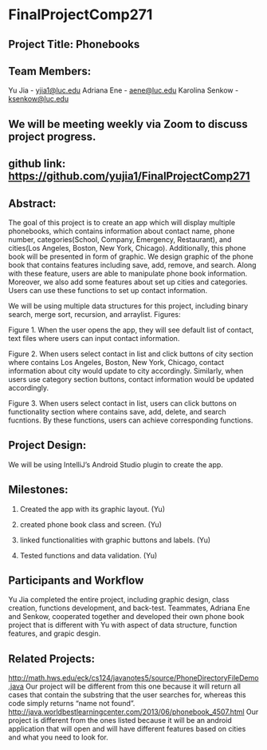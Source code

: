 # FinalProjectComp271

## Project Title: Phonebooks 
## Team Members: 
Yu Jia - yjia1@luc.edu
Adriana Ene - aene@luc.edu
Karolina Senkow - ksenkow@luc.edu 

## We will be meeting weekly via Zoom to discuss project progress. 
## github link: https://github.com/yujia1/FinalProjectComp271

## Abstract:
The goal of this project is to create an app which will display multiple phonebooks, which contains information about contact name, phone number, categories(School, Company, Emergency, Restaurant), and cities(Los Angeles, Boston, New York, Chicago). Additionally, this phone book will be presented in form of graphic. We design graphic of the phone book that contains features including save, add, remove, and search. Along with these feature, users are able to manipulate phone book information. Moreover, we also add some features about set up cities and categories. Users can use these functions to set up contact information. 

We will be using multiple data structures for this project, including binary search, merge sort, recursion, and arraylist. 
Figures:

Figure 1. When the user opens the app, they will see default list of contact, text files where users can input contact information. 


Figure 2. When users select contact in list and click buttons of city section where contains Los Angeles, Boston, New York, Chicago, contact information about city would update to city accordingly. Similarly, when users use category section buttons, contact information would be updated accordingly.


Figure 3. When users select contact in list, users can click buttons on functionality section where contains save, add, delete, and search fucntions. By these functions, users can achieve corresponding functions.

## Project Design:
We will be using IntelliJ’s Android Studio plugin to create the app.

## Milestones: 
1. Created the app with its graphic layout. (Yu)

2. created phone book class and screen. (Yu)

3. linked functionalities with graphic buttons and labels. (Yu)

4. Tested functions and data validation. (Yu)

## Participants and Workflow

Yu Jia completed the entire project, including graphic design, class creation, functions development, and back-test.
Teammates, Adriana Ene and Senkow, cooperated together and developed their own phone book project that is different with Yu with aspect of data structure, function features, and grapic desgin. 



## Related Projects:
http://math.hws.edu/eck/cs124/javanotes5/source/PhoneDirectoryFileDemo.java
Our project will be different from this one because it will return all cases that contain the substring that the user searches for, whereas this code simply returns “name not found”.
http://java.worldbestlearningcenter.com/2013/06/phonebook_4507.html
Our project is different from the ones listed because it will be an android application that will open and will have different features based on cities and what you need to look for. 


